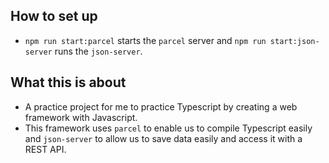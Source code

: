 ## How to set up

- `npm run start:parcel` starts the `parcel` server and `npm run start:json-server` runs the `json-server`.

## What this is about

- A practice project for me to practice Typescript by creating a web framework with Javascript.
- This framework uses `parcel` to enable us to compile Typescript easily and `json-server` to allow us to save data easily and access it with a REST API.
